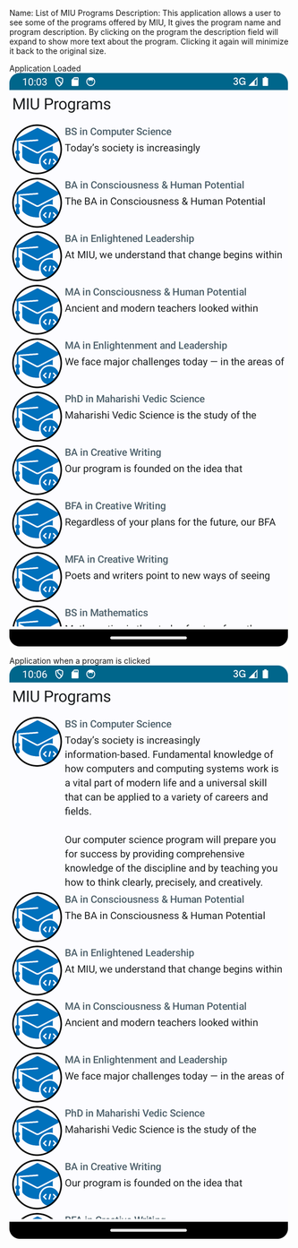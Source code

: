 Name: List of MIU Programs
Description:
This application allows a user to see some of the programs offered by MIU,
It gives the program name and program description. By clicking on the program 
the description field will expand to show more text about the program.
Clicking it again will minimize it back to the original size.

Application Loaded
![img_1.png](img_1.png)

Application when a program is clicked
![img.png](img.png)

